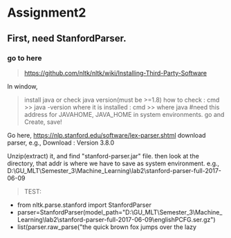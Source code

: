 # Assignment2

## First, need  StanfordParser.
### go to here
> https://github.com/nltk/nltk/wiki/Installing-Third-Party-Software

In window,

>install java or check java version(must be >=1.8)
> how to check : cmd >> java -version
> where it is installed : cmd >> where java  #need this address for JAVAHOME, JAVA_HOME in system environments. go and Create, save!

Go here, https://nlp.stanford.edu/software/lex-parser.shtml
download parser, e.g., Download : Version 3.8.0

Unzip(extract) it, and find "stanford-parser.jar" file. then look at the directory, that addr is where we have to save as system environment.
e.g., D:\GU_MLT\Semester_3\Machine_Learning\lab2\stanford-parser-full-2017-06-09


>TEST:

- from nltk.parse.stanford import StanfordParser
- parser=StanfordParser(model_path="D:\GU_MLT\Semester_3\Machine_Learning\lab2\stanford-parser-full-2017-06-09\englishPCFG.ser.gz")
- list(parser.raw_parse("the quick brown fox jumps over the lazy 


